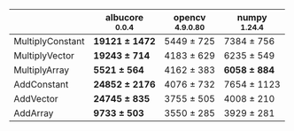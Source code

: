 |                |albucore<br><small>0.0.4</small>|opencv<br><small>4.9.0.80</small>|numpy<br><small>1.24.4</small>|
|----------------|--------------------------------|---------------------------------|------------------------------|
|MultiplyConstant|**19121 ± 1472**                |5449 ± 725                       |7384 ± 756                    |
|MultiplyVector  |**19243 ± 714**                 |4183 ± 629                       |6235 ± 549                    |
|MultiplyArray   |**5521 ± 564**                  |4162 ± 383                       |**6058 ± 884**                |
|AddConstant     |**24852 ± 2176**                |4076 ± 732                       |7654 ± 1123                   |
|AddVector       |**24745 ± 835**                 |3755 ± 505                       |4008 ± 210                    |
|AddArray        |**9733 ± 503**                  |3550 ± 285                       |3929 ± 281                    |
